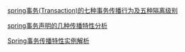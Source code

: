 
[spring事务(Transaction)的七种事务传播行为及五种隔离级别](https://blog.csdn.net/baidu_37107022/article/details/75578140)

[spring事务声明的几种传播特性分析](http://8917152.blog.51cto.com/8907152/1544254)

[Spring事务传播特性实例解析](http://blog.csdn.net/liovey/article/details/14149137)